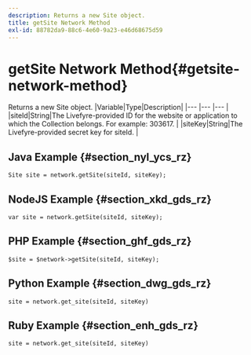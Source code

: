 ```yaml
---
description: Returns a new Site object.
title: getSite Network Method
exl-id: 88782da9-88c6-4e60-9a23-e46d68675d59
---
```

# getSite Network Method{#getsite-network-method}

Returns a new Site object.
|Variable|Type|Description|
|--- |--- |--- |
|siteId|String|The Livefyre-provided ID for the website or application to which the Collection belongs. For example: 303617.  |
|siteKey|String|The Livefyre-provided secret key for siteId.  |

## Java Example {#section_nyl_ycs_rz}

```
Site site = network.getSite(siteId, siteKey); 

```

## NodeJS Example {#section_xkd_gds_rz}

```
var site = network.getSite(siteId, siteKey); 

```

## PHP Example {#section_ghf_gds_rz}

```
$site = $network->getSite(siteId, siteKey);

```

## Python Example {#section_dwg_gds_rz}

```
site = network.get_site(siteId, siteKey) 

```

## Ruby Example {#section_enh_gds_rz}

```
site = network.get_site(siteId, siteKey) 

```
